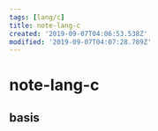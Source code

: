 ```yaml
---
tags: [lang/c]
title: note-lang-c
created: '2019-09-07T04:06:53.538Z'
modified: '2019-09-07T04:07:28.789Z'
---
```


# note-lang-c

## basis
